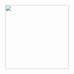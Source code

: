<a href="https://github.com/Abolfazl-Taj" target="blank"><img align="center" src="https://cdn.discordapp.com/attachments/1149778945592541387/1157642516510822410/20230603_185903.jpg?ex=65195a1b&is=6518089b&hm=57b6f3beec8b141e113b9482ebf0ee5bb1fd53c244d21cbc3bb2159bb3ea71d6&" height="200" widht="100%" /></a>
